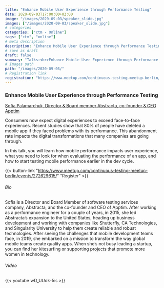 ```yaml
---
title: "Enhance Mobile User Experience through Performance Testing"
date: 2020-09-03T17:00:00+02:00
image: "/images/2020-09-03/speaker_slide.jpg"
images: ["/images/2020-09-03/speaker_slide.jpg"]
# categories
categories: ["ctm - Online"]
tags: ["ctm", "online"]
# meta description
description: "Enhance Mobile User Experience through Performance Testing"
# save as draft
draft: false
summary: "Talks:<br>Enhance Mobile User Experience through Performance Testing (Sofia Palamarchuk)"
# Images path
path: "/images/2020-09-03/"
# Registration link
registration: "https://www.meetup.com/continuous-testing-meetup-berlin/events/272629615"
---
```


### Enhance Mobile User Experience through Performance Testing
[Sofia Palamarchuk, Director & Board member Abstracta, co-founder & CEO Apptim](https://www.linkedin.com/in/sofiapalamarchuk/)

Consumers now expect digital experiences to exceed face-to-face experiences. Recent studies show that 80% of people have deleted a mobile app if they faced problems with its performance. This abandonment rate impacts the digital transformations that many companies are going through.

In this talk, you will learn how mobile performance impacts user experience, what you need to look for when evaluating the performance of an app, and how to start testing mobile performance earlier in the dev cycle.


{{< button-link "https://www.meetup.com/continuous-testing-meetup-berlin/events/272629615/" "Register" >}}

###### Bio
Sofia is a Director and Board Member of software testing services company, Abstracta, and the co-founder and CEO of Apptim. After working as a performance engineer for a couple of years, in 2015, she led Abstracta’s expansion to the United States, heading up business development and working with companies like Shutterfly, CA Technologies, and Singularity University to help them create reliable and robust technologies. After seeing the challenges that mobile development teams face, in 2019, she embarked on a mission to transform the way global mobile teams create quality apps. When she’s not busy leading a startup, you can find her kitesurfing or supporting projects that promote more women in technology.

###### Video
{{< youtube wD_UUdk-5is >}}